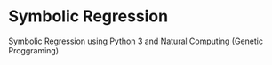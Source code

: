 # Symbolic Regression

Symbolic Regression using Python 3 and Natural Computing (Genetic Proggraming)
